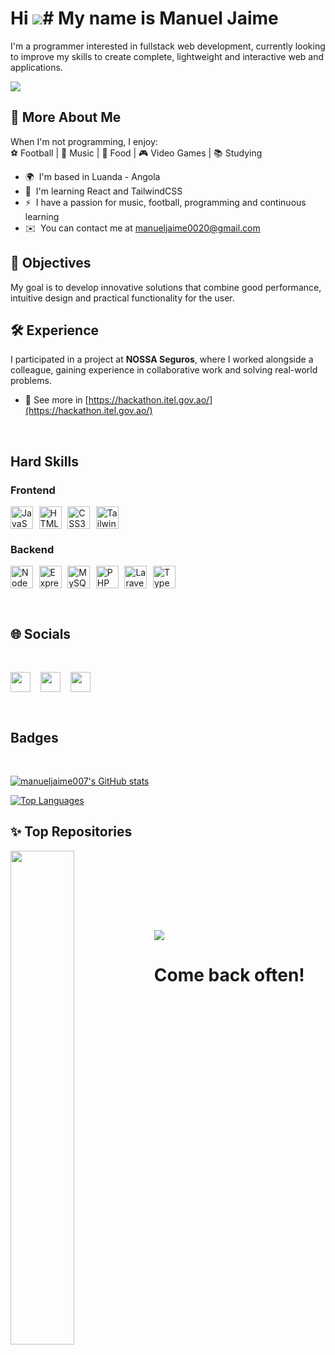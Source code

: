 Hi ![](https://user-images.githubusercontent.com/18350557/176309783-0785949b-9127-417c-8b55-ab5a4333674e.gif)# My name is Manuel Jaime
===========================================================================================

I'm a programmer interested in fullstack web development, currently looking to improve my skills to create complete, lightweight and interactive web and applications.
<br>

<a href="https://www.github.com/manueljaime007" target="_blank" rel="noreferrer"><img
src="https://img.shields.io/github/followers/manueljaime007?logo=github&style=for-the-badge&color=ffffff&labelColor=0f172a" /></a>
<br/>

## 🌟 More About Me  
When I'm not programming, I enjoy:  
⚽ Football | 🎵 Music | 🍲 Food | 🎮 Video Games | 📚 Studying

* 🌍  I'm based in Luanda - Angola 
* 🧠  I'm learning React and TailwindCSS
* ⚡  I have a passion for music, football, programming and continuous learning
* ✉️  You can contact me at [manueljaime0020@gmail.com](mailto:manueljaime0020@gmail.com)


## 🎯 Objectives  
My goal is to develop innovative solutions that combine good performance, intuitive design and practical functionality for the user. 

## 🛠️ Experience  
I participated in a project at **NOSSA Seguros**, where I worked alongside a colleague, gaining experience in collaborative work and solving real-world problems.
* 🔗 See more in [https://hackathon.itel.gov.ao/](https://hackathon.itel.gov.ao/)


<br/>

## Hard Skills

### Frontend
<p align="left" style="display: flex; gap: .6rem">
<a href="https://developer.mozilla.org/en-US/docs/Web/JavaScript" target="_blank" rel="noreferrer"><img src="https://raw.githubusercontent.com/danielcranney/readme-generator/main/public/icons/skills/javascript-colored.svg" width="36" height="36" alt="JavaScript" /></a><a href="https://developer.mozilla.org/en-US/docs/Glossary/HTML5" target="_blank" rel="noreferrer"><img src="https://raw.githubusercontent.com/danielcranney/readme-generator/main/public/icons/skills/html5-colored.svg" width="36" height="36" alt="HTML5" /></a><a href="https://www.w3.org/TR/CSS/#css" target="_blank" rel="noreferrer"><img src="https://raw.githubusercontent.com/danielcranney/readme-generator/main/public/icons/skills/css3-colored.svg" width="36" height="36" alt="CSS3" /></a><a href="https://tailwindcss.com/" target="_blank" rel="noreferrer"><img src="https://raw.githubusercontent.com/danielcranney/readme-generator/main/public/icons/skills/tailwindcss-colored.svg" width="36" height="36" alt="TailwindCSS" /></a>

### Backend
<p align="left" style="display: flex; gap: .6rem">
<a href="https://nodejs.org/en/" target="_blank" rel="noreferrer"><img src="https://raw.githubusercontent.com/danielcranney/readme-generator/main/public/icons/skills/nodejs-colored.svg" width="36" height="36" alt="NodeJS" /></a><a href="https://expressjs.com/" target="_blank" rel="noreferrer"><img src="https://raw.githubusercontent.com/danielcranney/readme-generator/main/public/icons/skills/express-colored.svg" width="36" height="36" alt="Express" /></a><a href="https://www.mysql.com/" target="_blank" rel="noreferrer"><img src="https://raw.githubusercontent.com/danielcranney/readme-generator/main/public/icons/skills/mysql-colored.svg" width="36" height="36" alt="MySQL" /></a><a href="https://www.php.net/" target="_blank" rel="noreferrer"><img src="https://raw.githubusercontent.com/danielcranney/readme-generator/main/public/icons/skills/php-colored.svg" width="36" height="36" alt="PHP" /></a><a href="https://laravel.com/" target="_blank" rel="noreferrer"><img src="https://raw.githubusercontent.com/danielcranney/readme-generator/main/public/icons/skills/laravel-colored.svg" width="36" height="36" alt="Laravel" /></a><a href="https://www.typescriptlang.org/" target="_blank" rel="noreferrer"><img src="https://raw.githubusercontent.com/danielcranney/readme-generator/main/public/icons/skills/typescript-colored.svg" width="36" height="36" alt="TypeScript" /></a>
</p>

<br/>

## 🌐 Socials
<br/>

<p align="left" style="display: flex; gap: 1rem"><a href="https://www.facebook.com/profile.php?id=61569838442978" target="_blank" rel="noreferrer"> <picture> <source media="(prefers-color-scheme: dark)" srcset="https://raw.githubusercontent.com/danielcranney/readme-generator/main/public/icons/socials/facebook-dark.svg" /> <source media="(prefers-color-scheme: light)" srcset="https://raw.githubusercontent.com/danielcranney/readme-generator/main/public/icons/socials/facebook.svg" /> <img src="https://raw.githubusercontent.com/danielcranney/readme-generator/main/public/icons/socials/facebook.svg" width="32" height="32" /> </picture> </a> <a href="https://www.github.com/manueljaime007" target="_blank" rel="noreferrer"> <picture> <source media="(prefers-color-scheme: dark)" srcset="https://raw.githubusercontent.com/danielcranney/readme-generator/main/public/icons/socials/github-dark.svg" /> <source media="(prefers-color-scheme: light)" srcset="https://raw.githubusercontent.com/danielcranney/readme-generator/main/public/icons/socials/github.svg" /> <img src="https://raw.githubusercontent.com/danielcranney/readme-generator/main/public/icons/socials/github.svg" width="32" height="32" /> </picture> </a> <a href="http://www.instagram.com/manuel_jaime007/?igsh=YzljYTk1ODg3Zg%3D%3D#" target="_blank" rel="noreferrer"> <picture> <source media="(prefers-color-scheme: dark)" srcset="https://raw.githubusercontent.com/danielcranney/readme-generator/main/public/icons/socials/instagram-dark.svg" /> <source media="(prefers-color-scheme: light)" srcset="https://raw.githubusercontent.com/danielcranney/readme-generator/main/public/icons/socials/instagram.svg" /> <img src="https://raw.githubusercontent.com/danielcranney/readme-generator/main/public/icons/socials/instagram.svg" width="32" height="32" /> </picture> </a></p>

<br/>

## Badges

<br/>


<a href="http://www.github.com/manueljaime007"><img src="https://github-readme-stats.vercel.app/api?username=manueljaime007&show_icons=true&hide=&count_private=true&title_color=ef4444&text_color=ffffff&icon_color=ffffff&bg_color=0f172a&hide_border=true&show_icons=true" alt="manueljaime007's GitHub stats" /></a>


<a href="https://github.com/manueljaime007" align="left"><img src="https://github-readme-stats.vercel.app/api/top-langs/?username=manueljaime007&langs_count=10&title_color=ef4444&text_color=ffffff&icon_color=ffffff&bg_color=0f172a&hide_border=true&locale=en&custom_title=Top%20%Languages" alt="Top Languages" /></a>



## ✨ Top Repositories

<div width="100%" align="left">
<a href="https://github.com/manueljaime007/Christmas" align="left"><img align="left" width="45%" src="https://github-readme-stats.vercel.app/api/pin/?username=manueljaime007&repo=SparkVibe-Website-Template&title_color=ef4444&text_color=ffffff&icon_color=ffffff&bg_color=0f172a&hide_border=true&locale=en" /></a>



</div><br /><br />


<br /><br />

<br />

![](https://user-images.githubusercontent.com/18350557/176309783-0785949b-9127-417c-8b55-ab5a4333674e.gif)

# Come back often!



